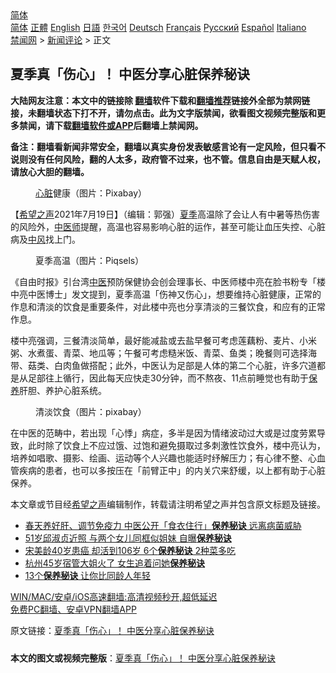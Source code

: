  <!-- 面包屑导航 --> <div class="breadcrumb"><!-- GTranslate: https://gtranslate.io/ -->  <div class="switcher notranslate">  <div class="selected">  <a href="#" onclick="return false;"> 简体</a>  </div>  <div class="option">  <a href="https://www.bannedbook.org" onclick="doGTranslate('zh-CN|zh-CN');jQuery('div.switcher div.selected a').html(jQuery(this).html());return false;" title="简体中文" class="nturl selected"> 简体</a>  <a href="https://www.bannedbook.org/zh-tw/" onclick="doGTranslate('zh-CN|zh-TW');jQuery('div.switcher div.selected a').html(jQuery(this).html());return false;" title="繁體中文" class="nturl"> 正體</a>  <a href="https://www.bannedbook.org/en/" onclick="doGTranslate('zh-CN|en');jQuery('div.switcher div.selected a').html(jQuery(this).html());return false;" title="English" class="nturl"> English</a>  <a href="https://www.bannedbook.org/ja/" onclick="doGTranslate('zh-CN|ja');jQuery('div.switcher div.selected a').html(jQuery(this).html());return false;" title="日本語" class="nturl"> 日語</a>  <a href="https://www.bannedbook.org/ko/" onclick="doGTranslate('zh-CN|ko');jQuery('div.switcher div.selected a').html(jQuery(this).html());return false;" title="한국어" class="nturl"> 한국어</a>  <a href="https://www.bannedbook.org/de/" onclick="doGTranslate('zh-CN|de');jQuery('div.switcher div.selected a').html(jQuery(this).html());return false;" title="Deutsch" class="nturl"> Deutsch</a>  <a href="https://www.bannedbook.org/fr/" onclick="doGTranslate('zh-CN|fr');jQuery('div.switcher div.selected a').html(jQuery(this).html());return false;" title="Français" class="nturl"> Français</a>  <a href="https://www.bannedbook.org/ru/" onclick="doGTranslate('zh-CN|ru');jQuery('div.switcher div.selected a').html(jQuery(this).html());return false;" title="Русский" class="nturl"> Русский</a>  <a href="https://www.bannedbook.org/es/" onclick="doGTranslate('zh-CN|es');jQuery('div.switcher div.selected a').html(jQuery(this).html());return false;" title="Español" class="nturl"> Español</a>  <a href="https://www.bannedbook.org/it/" onclick="doGTranslate('zh-CN|it');jQuery('div.switcher div.selected a').html(jQuery(this).html());return false;" title="Italiano" class="nturl"> Italiano</a>  </div>  </div>      <div class='breadcrumb-sub'><!-- Breadcrumb NavXT 6.3.0 --> <a href="https://www.bannedbook.org/" class="home">禁闻网</a> &gt; <a href="https://www.bannedbook.org/bnews/comments/" class="category">新闻评论</a> &gt; 正文</div></div><h2>夏季真「伤心」！ 中医分享心脏保养秘诀</h2> <p class="notice"><b>大陆网友注意：本文中的链接除 <a href="https://github.com/bannedbook/fanqiang" >翻墙</a>软件下载和<a href="https://github.com/killgcd/justmysocks/blob/master/README.md">翻墙推荐</a>链接外全部为禁网链接，未翻墙状态下打不开，请勿点击。此为文字版禁闻，欲看图文视频完整版和更多禁闻，请下载<a href="https://github.com/bannedbook/fanqiang">翻墙软件或APP</a>后翻墙上禁闻网。</p><p>备注：翻墙看新闻非常安全，翻墙以真实身份发表敏感言论有一定风险，但只看不说则没有任何风险，翻的人太多，政府管不过来，也不管。信息自由是天赋人权，请放心大胆的翻墙。</b></p>  <div class="entry"> <figure> <p><figcaption><a href="https://www.bannedbook.org/bnews/tag/%E5%BF%83%E8%84%8F/" class="st_tag internal_tag" rel="tag" title="标签 心脏 下的日志">心脏</a>健康（图片：Pixabay）</figcaption></figure> <p>【<span class='wp_keywordlink_affiliate'><a href="https://www.soundofhope.org" title="希望之声" target="_blank">希望之声</a></span>2021年7月19日】（编辑：郭强）<a href="https://www.bannedbook.org/bnews/tag/%E5%A4%8F%E5%AD%A3/" class="st_tag internal_tag" rel="tag" title="标签 夏季 下的日志">夏季</a>高温除了会让人有中暑等热伤害的风险外，<a href="https://www.bannedbook.org/bnews/tag/%e4%b8%ad%e5%8c%bb%e5%b8%88/" class="st_tag internal_tag" rel="tag" title="标签 中医师 下的日志">中医师</a>提醒，高温也容易影响心脏的运作，甚至可能让血压失控、心脏病及<a href="https://www.bannedbook.org/bnews/tag/%E4%B8%AD%E9%A3%8E/" class="st_tag internal_tag" rel="tag" title="标签 中风 下的日志">中风</a>找上门。</p> <figure><figcaption>夏季高温（图片：Piqsels）</figcaption></figure> <p>《自由时报》引台湾<a href="https://www.bannedbook.org/bnews/tag/%e4%b8%ad%e5%8c%bb/" class="st_tag internal_tag" rel="tag" title="标签 中医 下的日志">中医</a>预防保健协会创会理事长、中医师楼中亮在脸书粉专「楼中亮中医博士」发文提到，夏季高温「伤神又伤心」，想要维持心脏健康，正常的作息和清淡的饮食是重要条件，对此楼中亮也分享清淡的三餐饮食，和应有的正常作息。</p>  <p>楼中亮强调，三餐清淡简单，最好能减盐或去盐早餐可考虑莲藕粉、麦片、小米粥、水煮蛋、青菜、地瓜等；午餐可考虑糙米饭、青菜、鱼类；晚餐则可选择海带、菇类、白肉鱼做搭配；此外，中医认为足部是人体的第二个心脏，许多穴道都是从足部往上循行，因此每天应快走30分钟，而不熬夜、11点前睡觉也有助于<a href="https://www.bannedbook.org/bnews/tag/%E4%BF%9D%E5%85%BB/" class="st_tag internal_tag" rel="tag" title="标签 保养 下的日志">保养</a>肝胆、养护心脏系统。</p> <figure><figcaption>清淡饮食（图片：pixabay）</figcaption></figure> <p>在中医的范畴中，若出现「心悸」病症，多半是因为情绪波动过大或是过度劳累导致，此时除了饮食上不应过饿、过饱和避免摄取过多刺激性饮食外，楼中亮认为，培养如唱歌、摄影、绘画、运动等个人兴趣也能适时纾解压力；有心律不整、心血管疾病的患者，也可以多按压在「前臂正中」的内关穴来舒缓，以上都有助于心脏保养。</p>  <p>本文章或节目经<a href="https://www.bannedbook.org/bnews/tag/%e5%b8%8c%e6%9c%9b%e4%b9%8b%e5%a3%b0/" class="st_tag internal_tag" rel="tag" title="标签 希望之声 下的日志">希望之声</a>编辑制作，转载请注明希望之声并包含原文标题及链接。 </p> <ul class='op-related-articles' title='相关阅读'> <li><a href='https://www.bannedbook.org/bnews/health/20200307/1289724.html' target='_blank'>春天养好肝、调节免疫力 中医公开「食衣住行」<b>保养秘诀</b> 远离病菌威胁</a></li> <li><a href='https://www.bannedbook.org/bnews/yule/20191203/1234144.html' target='_blank'>51岁邱淑贞近照 与两个女儿同框似姐妹 自曝<b>保养秘诀</b></a></li> <li><a href='https://www.bannedbook.org/bnews/health/20190124/1069299.html' target='_blank'>宋美龄40岁患癌 却活到106岁 6个<b>保养秘诀</b> 2种菜多吃</a></li> <li><a href='https://www.bannedbook.org/bnews/funmedia/20190122/1068207.html' target='_blank'>杭州45岁宿管大姐火了 女生追着问她<b>保养秘诀</b></a></li> <li><a href='https://www.bannedbook.org/bnews/lifebaike/20180123/889569.html' target='_blank'>13个<b>保养秘诀</b> 让你比同龄人年轻</a></li> </ul> <p class="texttj"> <a href="https://github.com/bannedbook/fanqiang/wiki/V2ray%E6%9C%BA%E5%9C%BA" target="_blank">WIN/MAC/安卓/iOS高速翻墙:高清视频秒开,超低延迟</a><br/> <a href="https://github.com/bannedbook/fanqiang/wiki/%E7%A6%81%E9%97%BB%E7%BD%91%E5%AE%89%E5%8D%93%E7%BF%BB%E5%A2%99%E6%96%B0%E9%97%BBAPP" target="_blank">免费PC翻墙、安卓VPN翻墙APP</a></p> <p>原文链接：<a class="src_link"  href="https://www.soundofhope.org/post/522869" target="_blank">夏季真「伤心」！ 中医分享心脏保养秘诀</a></p><a name='sharetosocial'></a>  <div style="margin-bottom:5px;padding-bottom:5px;clear:both"> <div id="archive-pix-1" class="banner-ads"> <!-- AuctionX Display platform tag START --> <div id="26318x728x90x621x_ADSLOT2" clicktrack="%%CLICK_URL_ESC%%"></div> <!-- AuctionX Display platform tag END --> </div> <div id="archive-pix-2" class="banner-ads"> <!-- AuctionX Display platform tag START --> <div id="26315x300x250x621x_ADSLOT2" clicktrack="%%CLICK_URL_ESC%%"></div> <!-- AuctionX Display platform tag END --> </div> </div>  <div id="archive-pix-1" class="banner-ads"> <!-- AuctionX Display platform tag START --> <div id="26318x728x90x621x_ADSLOT3" clicktrack="%%CLICK_URL_ESC%%"></div> <!-- AuctionX Display platform tag END --> </div> <div><b>本文的图文或视频完整版</b>：<a href='https://www.bannedbook.org/bnews/comments/20210720/1590323.html'>夏季真「伤心」！ 中医分享心脏保养秘诀</a></div>  </div><!--END ENTRY--> 